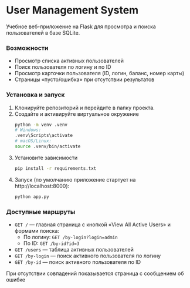 # User Management System

Учебное веб-приложение на Flask для просмотра и поиска пользователей в базе SQLite.

### Возможности
 - Просмотр списка активных пользователей
 - Поиск пользователя по логину и по ID
 - Просмотр карточки пользователя (ID, логин, баланс, номер карты)
 - Страницы «пусто/ошибка» при отсутствии результатов

### Установка и запуск
 1. Клонируйте репозиторий и перейдите в папку проекта.
 2. Создайте и активируйте виртуальное окружение
    ```bash
    python -m venv .venv
    # Windows:
    .venv\Scripts\activate
    # macOS/Linux:
    source .venv/bin/activate
    ```
 3. Установите зависимости
    ``` bash
    pip install -r requirements.txt
    ```
 4. Запуск (по умолчанию приложение стартует на http://localhost:8000):
    ``` bash
    python app.py
    ```
### Доступные маршруты
- <code>GET /</code> — главная страница с кнопкой «View All Active Users» и формами поиска:
  - По логину: <code>GET /by-login?login=admin</code>
  - По ID: <code>GET /by-id?id=3</code>
- <code>GET /users</code> — таблица активных пользователей
- <code>GET /by-login</code> — поиск активного пользователя по логину
- <code>GET /by-id</code> — поиск активного пользователя по ID

При отсутствии совпадений показывается страница с сообщением об ошибке

